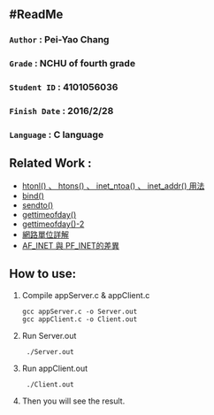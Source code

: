 #ReadMe
---
###	`Author` : Pei-Yao Chang
###	`Grade`	:	NCHU of fourth grade
###	`Student ID` : 4101056036
###	`Finish Date` : 2016/2/28
###	`Language` : C language		
		
##	Related Work :
*	[htonl() 、 htons() 、 inet_ntoa() 、 inet_addr() 用法](http://blog.csdn.net/bzhxuexi/article/details/20460655)
* 	[bind()](http://c.biancheng.net/cpp/html/353.html)
*  [sendto()](http://c.biancheng.net/cpp/html/372.html)
*  [gettimeofday()](http://www.cnblogs.com/wainiwann/p/4342212.html)
*  [gettimeofday()-2](http://blog.csdn.net/tigerjibo/article/details/7039434)
*  [網路單位詳解](http://www.spring.url.tw/internet/internet_06.html)
*  [AF_INET 與 PF_INET的差異](http://spyker729.blogspot.tw/2010/07/afinetpfinet.html)

## How to use:
1.	Compile appServer.c & appClient.c
    
    	gcc appServer.c -o Server.out
    	gcc appClient.c -o Client.out

2. Run Server.out
	
		./Server.out		 		
3. Run appClient.out

		./Client.out
4. 	Then you will see the result.
